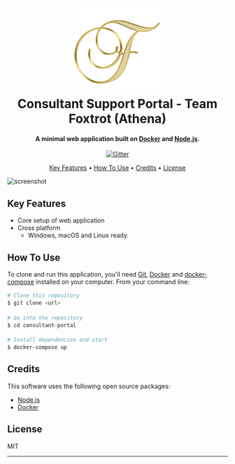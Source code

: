 
<h1 align="center">
  <br><img src="./readme_resources/f_style.png" alt="Markdownify" width="200">
  <br>
  Consultant Support Portal - Team Foxtrot (Athena)
  <br>
</h1>

<h4 align="center">A minimal web application built on <a href="http://electron.atom.io" target="_blank">Docker</a> and <a href="">Node.js</a>.</h4>

<p align="center">
  <a href="https://badge.fury.io/js/electron-markdownify">
    <img src="https://badge.fury.io/js/electron-markdownify.svg"
         alt="Gitter">
  </a>

<p align="center">
  <a href="#key-features">Key Features</a> •
  <a href="#how-to-use">How To Use</a> •
  <a href="#credits">Credits</a> •
  <a href="#license">License</a>
</p>

![screenshot](https://raw.githubusercontent.com/amitmerchant1990/electron-markdownify/master/app/img/markdownify.gif)

## Key Features

* Core setup of web application
* Cross platform
  - Windows, macOS and Linux ready.

## How To Use

To clone and run this application, you'll need [Git](https://git-scm.com), [Docker](https://www.docker.com/) and [docker-compose](https://docs.docker.com/compose/) installed on your computer. From your command line:

```bash
# Clone this repository
$ git clone <url>

# Go into the repository
$ cd consultant-portal

# Install dependencies and start 
$ docker-compose up

```

## Credits

This software uses the following open source packages:

- [Node.js](https://nodejs.org/)
- [Docker](https://www.docker.com/)

## License

MIT

---

